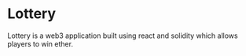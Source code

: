 # Lottery

Lottery is a web3 application built using react and solidity which allows players to win ether.
